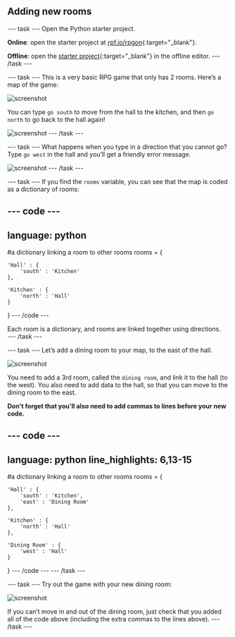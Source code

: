 ## Adding new rooms

--- task ---
Open the Python starter project.

**Online**: open the starter project at [rpf.io/rpgon](http://rpf.io/rpgon){:target="_blank"}.

**Offline**: open the [starter project](http://rpf.io/p/en/rpg-go){:target="_blank"} in the offline editor.
--- /task ---

--- task ---
This is a very basic RPG game that only has 2 rooms. Here’s a map of the game:

![screenshot](images/rpg-map1.png)

You can type `go south` to move from the hall to the kitchen, and then `go north` to go back to the hall again!

![screenshot](images/rpg-controls.png)
--- /task ---

--- task ---
What happens when you type in a direction that you cannot go? Type `go west` in the hall and you’ll get a friendly error message.

![screenshot](images/rpg-error.png)
--- /task ---

--- task ---
If you find the `rooms` variable, you can see that the map is coded as a dictionary of rooms:

--- code ---
---
language: python
---
#a dictionary linking a room to other rooms
rooms = {

    'Hall' : {
        'south' : 'Kitchen'
    },

    'Kitchen' : {
        'north' : 'Hall'
    }

}
--- /code ---

Each room is a dictionary, and rooms are linked together using directions.  
--- /task ---

--- task ---
Let’s add a dining room to your map, to the east of the hall.

![screenshot](images/rpg-dining.png)

You need to add a 3rd room, called the `dining room`, and link it to the hall (to the west). You also need to add data to the hall, so that you can move to the dining room to the east.

**Don't forget that you'll also need to add commas to lines before your new code.**

--- code ---
---
language: python
line_highlights: 6,13-15
---
#a dictionary linking a room to other rooms
rooms = {

    'Hall' : {
        'south' : 'Kitchen',
        'east' : 'Dining Room'
    },

    'Kitchen' : {
        'north' : 'Hall'
    },

    'Dining Room' : {
        'west' : 'Hall'
    }

}
--- /code ---
--- /task ---

--- task ---
Try out the game with your new dining room:

![screenshot](images/rpg-dining-test.png)

If you can’t move in and out of the dining room, just check that you added all of the code above (including the extra commas to the lines above).
--- /task ---
